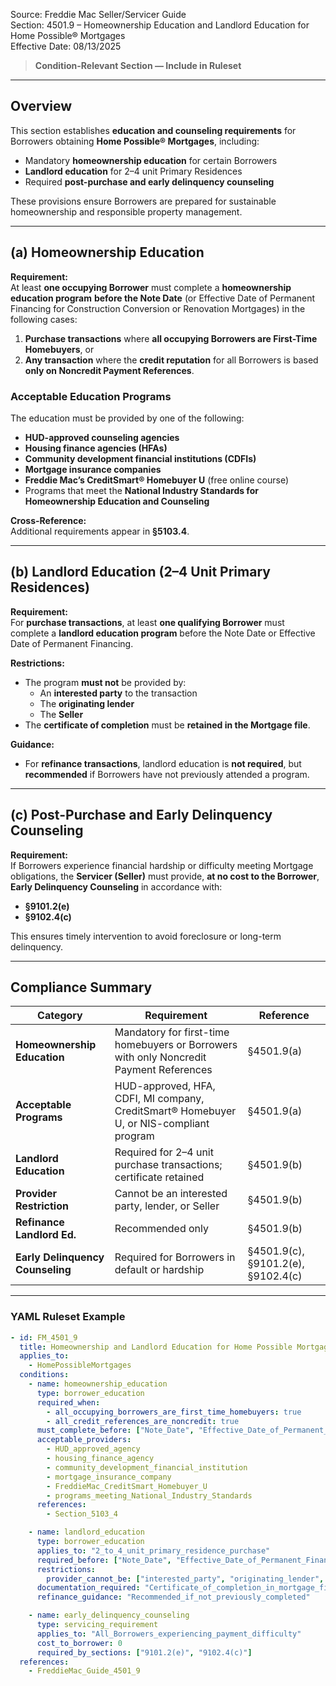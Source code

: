 Source: Freddie Mac Seller/Servicer Guide  
Section: 4501.9 – Homeownership Education and Landlord Education for Home Possible® Mortgages  
Effective Date: 08/13/2025  

> **Condition-Relevant Section — Include in Ruleset**

---

## Overview  
This section establishes **education and counseling requirements** for Borrowers obtaining **Home Possible® Mortgages**, including:  

- Mandatory **homeownership education** for certain Borrowers  
- **Landlord education** for 2–4 unit Primary Residences  
- Required **post-purchase and early delinquency counseling**

These provisions ensure Borrowers are prepared for sustainable homeownership and responsible property management.

---

## (a) Homeownership Education  

**Requirement:**  
At least **one occupying Borrower** must complete a **homeownership education program** **before the Note Date** (or Effective Date of Permanent Financing for Construction Conversion or Renovation Mortgages) in the following cases:

1. **Purchase transactions** where **all occupying Borrowers are First-Time Homebuyers**, or  
2. **Any transaction** where the **credit reputation** for all Borrowers is based **only on Noncredit Payment References**.  

### Acceptable Education Programs  
The education must be provided by one of the following:
- **HUD-approved counseling agencies**
- **Housing finance agencies (HFAs)**
- **Community development financial institutions (CDFIs)**
- **Mortgage insurance companies**
- **Freddie Mac’s CreditSmart® Homebuyer U** (free online course)
- Programs that meet the **National Industry Standards for Homeownership Education and Counseling**

**Cross-Reference:**  
Additional requirements appear in **§5103.4**.

---

## (b) Landlord Education (2–4 Unit Primary Residences)  

**Requirement:**  
For **purchase transactions**, at least **one qualifying Borrower** must complete a **landlord education program** before the Note Date or Effective Date of Permanent Financing.  

**Restrictions:**  
- The program **must not** be provided by:
  - An **interested party** to the transaction  
  - The **originating lender**  
  - The **Seller**  
- The **certificate of completion** must be **retained in the Mortgage file**.  

**Guidance:**  
- For **refinance transactions**, landlord education is **not required**, but **recommended** if Borrowers have not previously attended a program.

---

## (c) Post-Purchase and Early Delinquency Counseling  

**Requirement:**  
If Borrowers experience financial hardship or difficulty meeting Mortgage obligations, the **Servicer (Seller)** must provide, **at no cost to the Borrower**, **Early Delinquency Counseling** in accordance with:  
- **§9101.2(e)**  
- **§9102.4(c)**  

This ensures timely intervention to avoid foreclosure or long-term delinquency.

---

## Compliance Summary  

| Category | Requirement | Reference |
|-----------|--------------|------------|
| **Homeownership Education** | Mandatory for first-time homebuyers or Borrowers with only Noncredit Payment References | §4501.9(a) |
| **Acceptable Programs** | HUD-approved, HFA, CDFI, MI company, CreditSmart® Homebuyer U, or NIS-compliant program | §4501.9(a) |
| **Landlord Education** | Required for 2–4 unit purchase transactions; certificate retained | §4501.9(b) |
| **Provider Restriction** | Cannot be an interested party, lender, or Seller | §4501.9(b) |
| **Refinance Landlord Ed.** | Recommended only | §4501.9(b) |
| **Early Delinquency Counseling** | Required for Borrowers in default or hardship | §4501.9(c), §9101.2(e), §9102.4(c) |

---

### YAML Ruleset Example  

```yaml
- id: FM_4501_9
  title: Homeownership and Landlord Education for Home Possible Mortgages
  applies_to:
    - HomePossibleMortgages
  conditions:
    - name: homeownership_education
      type: borrower_education
      required_when:
        - all_occupying_borrowers_are_first_time_homebuyers: true
        - all_credit_references_are_noncredit: true
      must_complete_before: ["Note_Date", "Effective_Date_of_Permanent_Financing"]
      acceptable_providers:
        - HUD_approved_agency
        - housing_finance_agency
        - community_development_financial_institution
        - mortgage_insurance_company
        - FreddieMac_CreditSmart_Homebuyer_U
        - programs_meeting_National_Industry_Standards
      references:
        - Section_5103_4

    - name: landlord_education
      type: borrower_education
      applies_to: "2_to_4_unit_primary_residence_purchase"
      required_before: ["Note_Date", "Effective_Date_of_Permanent_Financing"]
      restrictions:
        provider_cannot_be: ["interested_party", "originating_lender", "seller"]
      documentation_required: "Certificate_of_completion_in_mortgage_file"
      refinance_guidance: "Recommended_if_not_previously_completed"

    - name: early_delinquency_counseling
      type: servicing_requirement
      applies_to: "All_Borrowers_experiencing_payment_difficulty"
      cost_to_borrower: 0
      required_by_sections: ["9101.2(e)", "9102.4(c)"]
  references:
    - FreddieMac_Guide_4501_9

